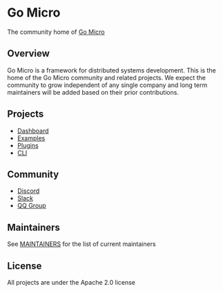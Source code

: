 # Go Micro
The community home of [Go Micro](https://go-micro.dev)

## Overview

Go Micro is a framework for distributed systems development. This is the home of the Go Micro community and related projects. 
We expect the community to grow independent of any single company and long term maintainers will be added based on their 
prior contributions.

## Projects

- [Dashboard](https://github.com/go-micro/dashboard)
- [Examples](https://github.com/go-micro/examples)
- [Plugins](https://github.com/go-micro/plugins)
- [CLI](https://github.com/go-micro/cli)

## Community

- [Discord](https://discord.gg/qV3HvnEJfB)
- [Slack](https://join.slack.com/t/go-micro/shared_invite/zt-175aaev1d-iHExPTlfxvfkOeeKLIYEYw)
- [QQ Group](https://jq.qq.com/?_wv=1027&k=5Gmrfv9i)

## Maintainers

See [MAINTAINERS](MAINTAINERS) for the list of current maintainers

## License

All projects are under the Apache 2.0 license
